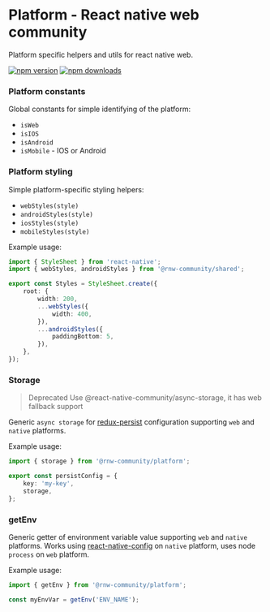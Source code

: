 # Platform - React native web community

Platform specific helpers and utils for react native web.

[![npm version](https://badge.fury.io/js/%40rnw-community%2Fredux-loadable.svg)](https://badge.fury.io/js/%40rnw-community%2Fredux-loadable)
[![npm downloads](https://img.shields.io/npm/dm/%40rnw-community%2Fredux-loadable.svg)](https://www.npmjs.com/package/%40rnw-community%2Fredux-loadable)

### Platform constants

Global constants for simple identifying of the platform:

-   `isWeb`
-   `isIOS`
-   `isAndroid`
-   `isMobile` - IOS or Android

### Platform styling

Simple platform-specific styling helpers:

-   `webStyles(style)`
-   `androidStyles(style)`
-   `iosStyles(style)`
-   `mobileStyles(style)`

Example usage:

```ts
import { StyleSheet } from 'react-native';
import { webStyles, androidStyles } from '@rnw-community/shared';

export const Styles = StyleSheet.create({
    root: {
        width: 200,
        ...webStyles({
            width: 400,
        }),
        ...androidStyles({
            paddingBottom: 5,
        }),
    },
});
```

### Storage

> Deprecated Use @react-native-community/async-storage, it has web fallback support

Generic `async storage` for [redux-persist](https://github.com/rt2zz/redux-persist) configuration supporting
`web` and `native` platforms.

Example usage:

```ts
import { storage } from '@rnw-community/platform';

export const persistConfig = {
    key: 'my-key',
    storage,
};
```

### getEnv

Generic getter of environment variable value supporting `web` and `native` platforms. Works using [react-native-config](https://github.com/luggit/react-native-config)
on `native` platform, uses node `process` on `web` platform.

Example usage:

```ts
import { getEnv } from '@rnw-community/platform';

const myEnvVar = getEnv('ENV_NAME');
```

